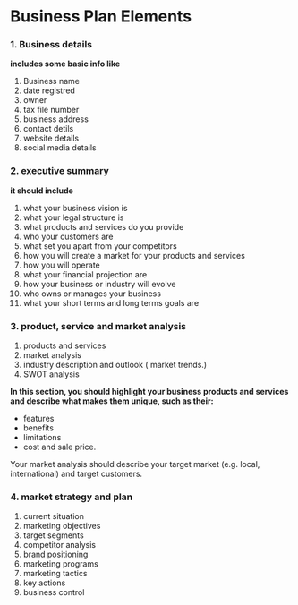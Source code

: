 # Business Plan Elements

### 1. Business details

**includes some basic info like**

1. Business name
2. date registred
3. owner
4. tax file number
5. business address
6. contact detils
7. website details
8. social media details

### 2. executive summary

**it should include**

1. what your business vision is
2. what your legal structure is
3. what products and services do you provide 
4. who your customers are
5. what set you apart from your competitors
6. how you will create a market for your products and services
7. how you will operate
8. what your financial projection are
9. how your business or industry will evolve
10. who owns or manages your business
11. what your short terms and long terms goals are

### 3. product, service and market analysis

1. products and services
2. market analysis
3. industry description and outlook ( market trends.)
4. SWOT analysis

**In this section, you should highlight your business products and services and describe what makes them unique, such as their:**

- features
- benefits
- limitations
- cost and sale price.

Your market analysis should describe your target market (e.g. local, international) and target customers.

### 4. market strategy and plan

1. current situation
2. marketing objectives
3. target segments
4. competitor analysis
5. brand positioning
6. marketing programs
7. marketing tactics
8. key actions
9. business control
